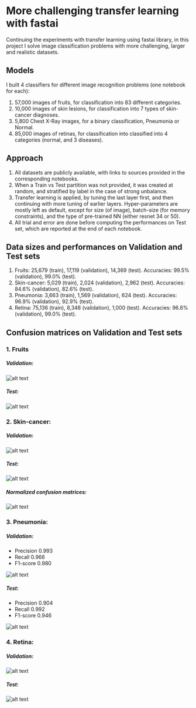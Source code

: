 # More challenging transfer learning with fastai

Continuing the experiments with transfer learning using fastai library, in this project I solve image classification problems with more challenging, larger and realistic datasets. 

## Models

I built 4 classifiers for different image recognition problems (one notebook for each):
1. 57,000 images of fruits, for classification into 83 different categories.
2. 10,000 images of skin lesions, for classification into 7 types of skin-cancer diagnoses.
3. 5,800 Chest X-Ray images, for a binary classification, Pneumonia or Normal.
4. 85,000 images of retinas, for classification into classified into 4 categories (normal, and 3 diseases).

## Approach

1. All datasets are publicly available, with links to sources provided in the corresponding notebooks.
2. When a Train vs Test partition was not provided, it was created at random, and stratified by label in the case of strong unbalance.
3. Transfer learning is applied, by tuning the last layer first, and then continuing with more tuning of earlier layers. Hyper-parameters are mostly left as default, except for size (of image), batch-size (for memory constraints), and the type of pre-trained NN (either resnet 34 or 50). 
4. All trial and error are done before computing the performances on Test set, which are reported at the end of each notebook. 

## Data sizes and performances on Validation and Test sets

1. Fruits: 25,679 (train), 17,119 (validation), 14,369 (test). Accuracies: 99.5% (validation), 99.0% (test). 
2. Skin-cancer: 5,029 (train), 2,024 (validation), 2,962 (test). Accuracies: 84.6% (validation), 82.6% (test). 
3. Pneumonia: 3,663 (train), 1,569 (validation), 624 (test). Accuracies: 96.9% (validation), 92.9% (test).
4. Retina: 75,136 (train), 8,348 (validation), 1,000 (test). Accuracies: 96.8% (validation), 99.0% (test).

## Confusion matrices on Validation and Test sets

### 1. Fruits 

##### Validation:

![alt text](https://github.com/martin-merener/deep_learning/blob/master/more_transfer_learning/images/fruits_va_CM.JPG)

##### Test:

![alt text](https://github.com/martin-merener/deep_learning/blob/master/more_transfer_learning/images/fruits_te_CM.JPG)

### 2. Skin-cancer: 

##### Validation:

![alt text](https://github.com/martin-merener/deep_learning/blob/master/more_transfer_learning/images/skincancer_va_CM.JPG)

##### Test:

![alt text](https://github.com/martin-merener/deep_learning/blob/master/more_transfer_learning/images/skincancer_te_CM.JPG)

##### Normalized confusion matrices:

![alt text](https://github.com/martin-merener/deep_learning/blob/master/more_transfer_learning/images/skin_normalized_cms.JPG)

### 3. Pneumonia: 

##### Validation:

- Precision 0.993
- Recall 0.966
- F1-score 0.980

![alt text](https://github.com/martin-merener/deep_learning/blob/master/more_transfer_learning/images/pnemounia_va_CM.JPG)

##### Test:

- Precision 0.904
- Recall 0.992
- F1-score 0.946

![alt text](https://github.com/martin-merener/deep_learning/blob/master/more_transfer_learning/images/pnemounia_te_CM.JPG)

### 4. Retina: 

##### Validation:

![alt text](https://github.com/martin-merener/deep_learning/blob/master/more_transfer_learning/images/retina_va_CM.JPG)

##### Test:

![alt text](https://github.com/martin-merener/deep_learning/blob/master/more_transfer_learning/images/retina_te_CM.JPG)
